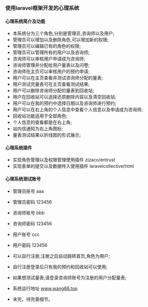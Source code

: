 ### 使用laravel框架开发的心理系统

#### 心理系统简介及功能
* 本系统分为三个角色,分别是管理员,咨询师以及用户;
* 管理员可以增加以及删除角色,可以增加新的权限;
* 管理员可以编辑已有的角色的权限;
* 管理员可以管理所有的用户以及咨询师;
* 咨询师可以审核用户申请成为咨询师;
* 咨询师管理并分配给用户量表以及问卷;
* 咨询师在主页可以审核用户的预约申请;
* 用户可以在主页查看并测试咨询师分配的量表;
* 用户测试完量表可在主页查看测试结果;
* 用户可以删除咨询师分配的量表到回收站;
* 用户在回收站可以选择还原删除内容以及清空回收站;
* 用户可以在我的预约中选择日期以及咨询师进行预约;
* 用户可以在右上角的个人信息中查看个人信息以及申请成为咨询师;
* 回收站功能适用于全部角色;
* 个人信息的查看都是在右上角;
* 站内信通知为右上角图标;
* 量表测试结果以折线图的形式展示;

#### 心理系统插件
* 实现角色管理以及权限管理使用插件 zizaco/entrust
* 实现表单的提交以及数据传入使用插件 laravelcollective/html

#### 心理系统测试账号
* 管理员账号 aaa
* 管理员密码 123456
* 咨询师账号 bbb
* 咨询师密码 123456
* 用户账号 ccc
* 用户密码 123456
* 可以自行注册,注册之后自动跳转首页,角色为用户;
* 自行注册登录后只有我的预约和回收站可以使用;
* 如果想测试量表,请登录咨询师账号为注册的用户分配量表;
* 系统运行地址 www.wang66.top

* 未完，待完善细节。
